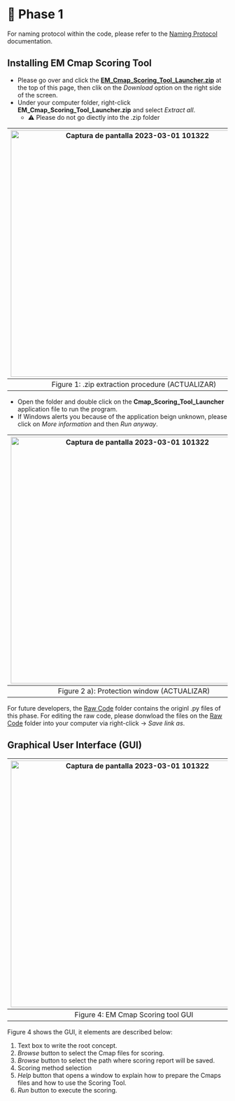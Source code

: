 # :file_folder: Phase 1
For naming protocol within the code, please refer to the [Naming Protocol](https://github.com/RMejiaE/EM-Cmap-Scoring-Tool/blob/main/Phase%201/Naming%20Protocol.md) documentation.
## Installing EM Cmap Scoring Tool
- Please go over and click the [**EM_Cmap_Scoring_Tool_Launcher.zip**](https://github.com/RMejiaE/EM-Cmap-Scoring-Tool/blob/main/Phase%201/EM_Cmap_Scoring_Tool_Launcher.zip) at the top of this page, then clik on the *Download* option on the right side of the screen.
- Under your computer folder, right-click **EM_Cmap_Scoring_Tool_Launcher.zip** and select *Extract all*.
  - :warning: Please do not go diectly into the .zip folder
  
| <img width="563" alt="Captura de pantalla 2023-03-01 101322" src="https://user-images.githubusercontent.com/78668372/223776969-f07bc721-ec6c-4edc-beee-e0263be39050.png"> |
| :-: |
| Figure 1: .zip extraction procedure (ACTUALIZAR) |

- Open the folder and double click on the **Cmap_Scoring_Tool_Launcher** application file to run the program.
- If Windows alerts you because of the application beign unknown, please click on *More information* and then *Run anyway*.

| <img width="563" alt="Captura de pantalla 2023-03-01 101322" src="https://user-images.githubusercontent.com/78668372/224074516-2b689602-805b-48e7-affd-0149b474207b.png"> | <img width="563" alt="Captura de pantalla 2023-03-01 101322" src="https://user-images.githubusercontent.com/78668372/224074782-b8429dd4-adbf-4614-b538-6eea69e693db.png"> | 
| :-: | :-: |
| Figure 2 a): Protection window (ACTUALIZAR) | Figure 2 b)): Running the application (ACTUALIZAR) |

For future developers, the [Raw Code](https://github.com/RMejiaE/EM-Cmap-Scoring-Tool/tree/main/Phase%201/Raw%20Code) folder contains the originl .py files of this phase. For editing the raw code, please donwload the files on the [Raw Code](https://github.com/RMejiaE/EM-Cmap-Scoring-Tool/tree/main/Phase%201/Raw%20Code) folder into your computer via right-click -> *Save link as*.

## Graphical User Interface (GUI) 

| <img width="563" alt="Captura de pantalla 2023-03-01 101322" src="https://user-images.githubusercontent.com/78668372/222183073-9f7afbb2-b3eb-47f7-8aef-485e7764fb37.png"> |
| :-: |
| Figure 4: EM Cmap Scoring tool GUI |

Figure 4 shows the GUI, it elements are described below: 

1. Text box to write the root concept.
2. *Browse* button to select the Cmap files for scoring.
3. *Browse* button to select the path where scoring report will be saved.
4. Scoring method selection
5. *Help* button that opens a window to explain how to prepare the Cmaps files and how to use the Scoring Tool.
6. *Run* button to execute the scoring.


